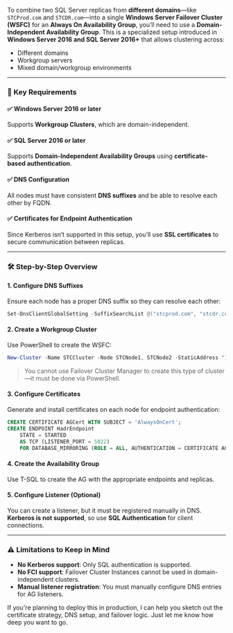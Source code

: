 To combine two SQL Server replicas from **different domains**—like `STCProd.com` and `STCDR.com`—into a single **Windows Server Failover Cluster (WSFC)** for an **Always On Availability Group**, you’ll need to use a **Domain-Independent Availability Group**. This is a specialized setup introduced in **Windows Server 2016 and SQL Server 2016+** that allows clustering across:

- Different domains  
- Workgroup servers  
- Mixed domain/workgroup environments  

---

### 🧱 Key Requirements

#### ✅ Windows Server 2016 or later  
Supports **Workgroup Clusters**, which are domain-independent.

#### ✅ SQL Server 2016 or later  
Supports **Domain-Independent Availability Groups** using **certificate-based authentication**.

#### ✅ DNS Configuration  
All nodes must have consistent **DNS suffixes** and be able to resolve each other by FQDN.

#### ✅ Certificates for Endpoint Authentication  
Since Kerberos isn’t supported in this setup, you’ll use **SSL certificates** to secure communication between replicas.

---

### 🛠️ Step-by-Step Overview

#### 1. **Configure DNS Suffixes**
Ensure each node has a proper DNS suffix so they can resolve each other:
```powershell
Set-DnsClientGlobalSetting -SuffixSearchList @("stcprod.com", "stcdr.com")
```

#### 2. **Create a Workgroup Cluster**
Use PowerShell to create the WSFC:
```powershell
New-Cluster -Name STCCluster -Node STCNode1, STCNode2 -StaticAddress "10.0.0.100"
```

> You cannot use Failover Cluster Manager to create this type of cluster—it must be done via PowerShell.

#### 3. **Configure Certificates**
Generate and install certificates on each node for endpoint authentication:
```sql
CREATE CERTIFICATE AGCert WITH SUBJECT = 'AlwaysOnCert';
CREATE ENDPOINT HadrEndpoint
    STATE = STARTED
    AS TCP (LISTENER_PORT = 5022)
    FOR DATABASE_MIRRORING (ROLE = ALL, AUTHENTICATION = CERTIFICATE AGCert, ENCRYPTION = REQUIRED);
```

#### 4. **Create the Availability Group**
Use T-SQL to create the AG with the appropriate endpoints and replicas.

#### 5. **Configure Listener (Optional)**
You can create a listener, but it must be registered manually in DNS. **Kerberos is not supported**, so use **SQL Authentication** for client connections.

---

### ⚠️ Limitations to Keep in Mind

- **No Kerberos support**: Only SQL authentication is supported.
- **No FCI support**: Failover Cluster Instances cannot be used in domain-independent clusters.
- **Manual listener registration**: You must manually configure DNS entries for AG listeners.



If you're planning to deploy this in production, I can help you sketch out the certificate strategy, DNS setup, and failover logic. Just let me know how deep you want to go.

